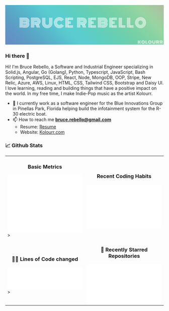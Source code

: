 [![Bruce Rebello's GitHub Banner](./images/brucerebello.png)](https://kolourr.com)

### Hi there 👋

Hi! I'm Bruce Rebello, a Software and Industrial Engineer specializing in Solid.js, Angular, Go (Golang), Python, Typescript, JavaScript, Bash Scripting, PostgreSQL, EJS, React, Node, MongoDB, OOP, Stripe, New Relic, Azure, AWS, Linux, HTML, CSS, Tailwind CSS, Bootstrap and Daisy UI. I love learning, reading and building things that have a positive impact on the world. In my free time, I make Indie-Pop music as the artist Kolourr.

- 🔨 I currently work as a software engineer for the Blue Innovations Group in Pinellas Park, Florida helping build the infotainment system for the R-30 electric boat.
- 📫 How to reach me **bruce.rebello@gmail.com**
  - Resume: [Resume](https://www.kolourr.com/static/resume.pdf)
  - Website: [Kolourr.com](https://www.kolourr.com)

### 📈 Github Stats

<div align="center">
  <table>
      <tr>
        <td width="50%">
          <h3 align="center">Basic Metrics</h3>
          <img align="center" src="/github-metrics.svg" alt="Metrics" width="500">>
        </td>
        <td width="50%">
          <h3 align="center">Recent Coding Habits</h3>
          <img align="center" src="metrics.plugin.habits.charts.svg" alt="Metrics"  width="500">
        </td>
      </tr>
       <tr>
        <td width="50%">
          <h3 align="center">👨‍💻 Lines of Code changed</h3>
          <img align="center" src="metrics.plugin.lines.svg" alt="Metrics" width="500">>
        </td>
        <td width="50%">
          <h3 align="center">🌟 Recently Starred Repositories</h3>
          <img align="center" src="metrics.plugin.stars.svg" alt="Metrics"  width="500">
        </td>
      </tr>
  </table>
